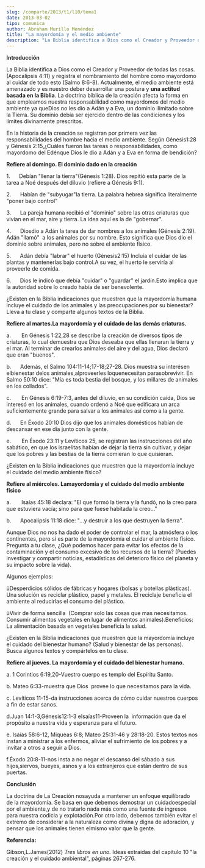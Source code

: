 ```yaml
---
slug: /comparte/2013/t1/l10/tema1
date: 2013-03-02
tipo: comunica
author: Abraham Murillo Menéndez
title: "La mayordomía y el medio ambiente"
description: "La Biblia identifica a Dios como el Creador y Proveedor de todas las cosas.  (Apocalipsis 4:11) y registra el nombramiento del hombre como mayordomo al  cuidar de todo esto (Salmo 8:6-8). Actualmente, el medio ambiente está  amenazado y es nuestro deber desarrollar una postura..."
---
```


**Introducción**

La Biblia identifica a Dios como el Creador y Proveedor de todas las cosas. (Apocalipsis 4:11) y registra el nombramiento del hombre como mayordomo al cuidar de todo esto (Salmo 8:6-8). Actualmente, el medio ambiente está amenazado y es nuestro deber desarrollar una postura y **una actitud basada en la Biblia**. La doctrina bíblica de la creación afecta la forma en que empleamos nuestra responsabilidad como mayordomos del medio ambiente ya queDios no les dio a Adán y a Eva, un dominio ilimitado sobre la Tierra. Su dominio debía ser ejercido dentro de las condiciones y los límites divinamente prescritos.

En la historia de la creación se registran por primera vez las responsabilidades del hombre hacia el medio ambiente. Según Génesis1:28 y Génesis 2:15,¿Cuáles fueron las tareas o responsabilidades, como mayordomo del Edénque Dios le dio a Adán y a Eva en forma de bendición?

**Refiere al domingo. El dominio dado en la creación**

1.      Debían "llenar la tierra"(Génesis 1:28). Dios repitió esta parte de la tarea a Noé después del diluvio (refiere a Génesis 9:1).

2.      Habían de "subyugar"la tierra. La palabra hebrea significa literalmente "poner bajo control"

3.      La pareja humana recibió el "dominio" sobre las otras criaturas que vivían en el mar, aire y tierra. La idea aquí es la de "gobernar".

4.      Diosdio a Adán la tarea de dar nombres a los animales (Génesis 2:19). Adán "llamó"  a los animales por su nombre. Esto significa que Dios dio el dominio sobre animales, pero no sobre el ambiente físico.

5.      Adán debía "labrar" el huerto (Génesis2:15) Incluía el cuidar de las plantas y mantenerlas bajo control.A su vez, el huerto le serviría al proveerle de comida.

6.      Dios le indicó que debía "cuidar" o "guardar" el jardín.Esto implica que la autoridad sobre lo creado había de ser benevolente.

¿Existen en la Biblia indicaciones que muestren que la mayordomía humana incluye el cuidado de los animales y las preocupaciones por su bienestar? Lleva a tu clase y comparte algunos textos de la Biblia.

**Refiere al martes.La mayordomía y el cuidado de las demás criaturas.**

a.       En Génesis 1:22,28 se describe la creación de diversos tipos de criaturas, lo cual demuestra que Dios deseaba que ellas llenaran la tierra y el mar. Al terminar de crearlos animales del aire y del agua, Dios declaró que eran "buenos".

b.      Además, el Salmo 104:11-14;17-18;27-28. Dios muestra su interésen elbienestar delos animales,alproveerles loquenecesitan parasobrevivir. En Salmo 50:10 dice: "Mía es toda bestia del bosque, y los millares de animales en los collados".

c.       En Génesis 6:19-7:3, antes del diluvio, en su condición caída, Dios se interesó en los animales, cuando ordenó a Noé que edificara un arca suficientemente grande para salvar a los animales así como a la gente.

d.      En Éxodo 20:10 Dios dijo que los animales domésticos habían de descansar en ese día junto con la gente.

e.       En Éxodo 23:11 y Levíticos 25, se registran las instrucciones del año sabático, en que los israelitas habían de dejar la tierra sin cultivar, y dejar que los pobres y las bestias de la tierra comieran lo que quisieran.

¿Existen en la Biblia indicaciones que muestren que la mayordomía incluye el cuidado del medio ambiente físico?

**Refiere al miércoles. Lamayordomía y el cuidado del medio ambiente físico**

a.       Isaías 45:18 declara: "El que formó la tierra y la fundó, no la creo para que estuviera vacía; sino para que fuese habitada la creo…"

b.      Apocalipsis 11:18 dice: "…y destruir a los que destruyen la tierra".

Aunque Dios no nos ha dado el poder de controlar el mar, la atmósfera o los continentes, pero sí es parte de la mayordomía el cuidar el ambiente físico. Pregunta a tu clase, ¿Qué podemos hacer para evitar los efectos de la contaminación y el consumo excesivo de los recursos de la tierra? (Puedes investigar y compartir noticias, estadísticas del deterioro físico del planeta y su impacto sobre la vida).

Algunos ejemplos:

üDesperdicios sólidos de fábricas y hogares (bolsas y botellas plásticas). Una solución es reciclar plástico, papel y metales. El reciclaje beneficia el ambiente al reducirlas el consumo del plástico.

üVivir de forma sencilla  (Comprar solo las cosas que mas necesitamos. Consumir alimentos vegetales en lugar de alimentos animales).Beneficios: La alimentación basada en vegetales beneficia la salud.

¿Existen en la Biblia indicaciones que muestren que la mayordomía incluye el cuidado del bienestar humano? (Salud y bienestar de las personas). Busca algunos textos y compártelos en tu clase.

**Refiere al jueves. La mayordomía y el cuidado del bienestar humano.**

a. 1 Corintios 6:19,20-Vuestro cuerpo es templo del Espíritu Santo.

b. Mateo 6:33-muestra que Dios  provee lo que necesitamos para la vida.

c. Levíticos 11-15-da instrucciones acerca de cómo cuidar nuestros cuerpos a fin de estar sanos.

d.Juan 14:1-3,Génesis12:1-3 eIsaías11-Proveen la  información que da el propósito a nuestra vida y esperanza para el futuro.

e. Isaías 58:6-12, Miqueas 6:8; Mateo 25:31-46 y 28:18-20. Estos textos nos instan a ministrar a los enfermos, aliviar el sufrimiento de los pobres y a invitar a otros a seguir a Dios.

f.Éxodo 20:8-11-nos insta a no negar el descanso del sábado a sus hijos,siervos, bueyes, asnos y a los extranjeros que están dentro de sus puertas.

**Conclusión**

La doctrina de La Creación nosayuda a mantener un enfoque equilibrado  de la mayordomía. Se basa en que debemos demostrar un cuidadoespecial por el ambiente,y de no tratarlo nada más como una fuente de ingresos para nuestra codicia y explotación.Por otro lado, debemos también evitar el extremo de considerar a la naturaleza como divina y digna de adoración, y pensar que los animales tienen elmismo valor que la gente.

**Referencia:**

Gibson,L.James(2012) _Tres libros en uno._ Ideas extraídas del capítulo 10 "la creación y el cuidado ambiental", páginas 267-276.
